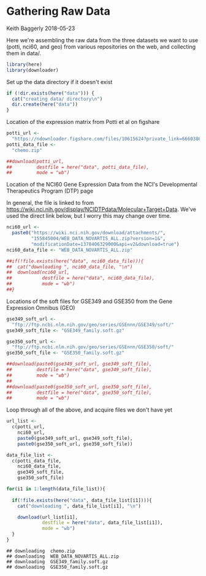 Gathering Raw Data
================
Keith Baggerly
2018-05-23

Here we're assembling the raw data from the three datasets we want to use (potti, nci60, and geo) from various repositories on the web, and collecting them in data/.

``` r
library(here)
library(downloader)
```

Set up the data directory if it doesn't exist

``` r
if (!dir.exists(here("data"))) {
  cat("creating data/ directory\n")
  dir.create(here("data"))
}
```

Location of the expression matrix from Potti et al on figshare

``` r
potti_url <- 
  "https://ndownloader.figshare.com/files/10615624?private_link=66603862d770b4c73146"
potti_data_file <-
  "chemo.zip"

##download(potti_url, 
##         destfile = here("data", potti_data_file),
##         mode = "wb")
```

Location of the NCI60 Gene Expression Data from the NCI's Developmental Therapeutics Program (DTP) page

In general, the file is linked to from <https://wiki.nci.nih.gov/display/NCIDTPdata/Molecular+Target+Data>. We've used the direct link below, but I worry this may change over time.

``` r
nci60_url <- 
  paste0("https://wiki.nci.nih.gov/download/attachments/",
         "155845004/WEB_DATA_NOVARTIS_ALL.zip?version=1&",
         "modificationDate=1378406329000&api=v2&download=true")
nci60_data_file <- "WEB_DATA_NOVARTIS_ALL.zip"

##if(!file.exists(here("data", nci60_data_file))){
##  cat("downloading ", nci60_data_file, "\n")
##  download(nci60_url, 
##           destfile = here("data", nci60_data_file),
##           mode = "wb")
##}
```

Locations of the soft files for GSE349 and GSE350 from the Gene Expression Omnibus (GEO)

``` r
gse349_soft_url <- 
  "ftp://ftp.ncbi.nlm.nih.gov/geo/series/GSEnnn/GSE349/soft/"
gse349_soft_file <- "GSE349_family.soft.gz" 

gse350_soft_url <- 
  "ftp://ftp.ncbi.nlm.nih.gov/geo/series/GSEnnn/GSE350/soft/"
gse350_soft_file <- "GSE350_family.soft.gz"

##download(paste0(gse349_soft_url, gse349_soft_file), 
##         destfile = here("data", gse349_soft_file),
##         mode = "wb")
##
##download(paste0(gse350_soft_url, gse350_soft_file), 
##         destfile = here("data", gse350_soft_file),
##         mode = "wb")
```

Loop through all of the above, and acquire files we don't have yet

``` r
url_list <- 
  c(potti_url,
    nci60_url,
    paste0(gse349_soft_url, gse349_soft_file),
    paste0(gse350_soft_url, gse350_soft_file))

data_file_list <-
  c(potti_data_file,
    nci60_data_file,
    gse349_soft_file,
    gse350_soft_file)

for(i1 in 1:length(data_file_list)){
  
  if(!file.exists(here("data", data_file_list[i1]))){
    cat("downloading ", data_file_list[i1], "\n")

    download(url_list[i1], 
             destfile = here("data", data_file_list[i1]),
             mode = "wb")
  }
}
```

    ## downloading  chemo.zip 
    ## downloading  WEB_DATA_NOVARTIS_ALL.zip 
    ## downloading  GSE349_family.soft.gz 
    ## downloading  GSE350_family.soft.gz
